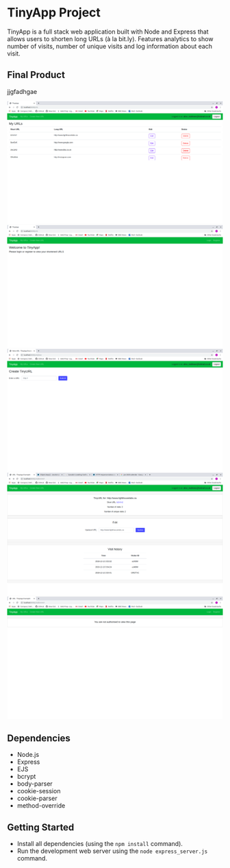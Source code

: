 # TinyApp Project

TinyApp is a full stack web application built with Node and Express that allows users to shorten long URLs (à la bit.ly).
Features analytics to show number of visits, number of unique visits and log information about each visit.

## Final Product

jjgfadhgae

![Screenshot of /urls pages when user is logged in. It shows a list of the users urls](https://github.com/AliceMathews/tinyapp/blob/master/docs/urls.png)
!["Screenshot of /urls page if the user is not logged in"](https://github.com/AliceMathews/tinyapp/blob/master/docs/urls-notloggedin.png)
!["Screenshot of create URL page"](https://github.com/AliceMathews/tinyapp/blob/master/docs/createURL.png)
!["screenshot of the show URL page, which shows the information about the URL and allows the user to edit, if this URL belongs to them"](https://github.com/AliceMathews/tinyapp/blob/master/docs/showURLs.png)
!["Screenshot of the error page that renders with a specific message to the user depending on the error"](https://github.com/AliceMathews/tinyapp/blob/master/docs/errorpage.png)

## Dependencies

- Node.js
- Express
- EJS
- bcrypt
- body-parser
- cookie-session
- cookie-parser
- method-override

## Getting Started

- Install all dependencies (using the `npm install` command).
- Run the development web server using the `node express_server.js` command.